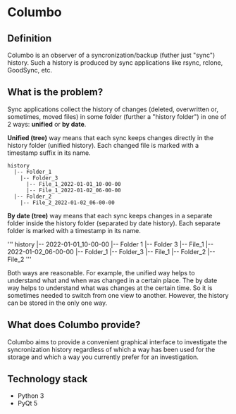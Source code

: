 # Columbo
## Definition
Columbo is an observer of a syncronization/backup (futher just "sync") history. Such a history is produced by sync applications like rsync, rclone, GoodSync, etc.

## What is the problem?
Sync applications collect the history of changes (deleted, overwritten or, sometimes, moved files) in some folder (further a "history folder") in one of 2 ways: **unified** or **by date**.

**Unified (tree)** way means that each sync keeps changes directly in the history folder (unified history). Each changed file is marked with a timestamp suffix in its name.

```
history
  |-- Folder_1
    |-- Folder_3
      |-- File_1_2022-01-01_10-00-00
      |-- File_1_2022-01-02_06-00-00
  |-- Folder_2
    |-- File_2_2022-01-02_06-00-00
```

**By date (tree)** way means that each sync keeps changes in a separate folder inside the history folder (separated by date history). Each separate folder is marked with a timestamp in its name.

'''
history
  |-- 2022-01-01_10-00-00
    |-- Folder 1
      |-- Folder 3
        |-- File_1
  |-- 2022-01-02_06-00-00
    |-- Folder_1
      |-- Folder_3
        |-- File_1
    |-- Folder_2
      |-- File_2
'''

Both ways are reasonable. For example, the unified way helps to understand what and when was changed in a certain place. The by date way helps to understand what was changes at the certain time. So it is sometimes needed to switch from one view to another. However, the history can be stored in the only one way.

## What does Columbo provide?
Columbo aims to provide a convenient graphical interface to investigate the syncronization history regardless of which a way has been used for the storage and which a way you currently prefer for an investigation.

## Technology stack
+ Python 3
+ PyQt 5